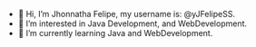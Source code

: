 - 👋 Hi, I’m Jhonnatha Felipe, my username is: @yJFelipeSS.
- 👀 I’m interested in Java Development, and WebDevelopment.
- 🌱 I’m currently learning Java and WebDevelopment.

<!---
yJFelipeSS/yJFelipeSS is a ✨ special ✨ repository because its `README.md` (this file) appears on your GitHub profile.
You can click the Preview link to take a look at your changes.
--->
